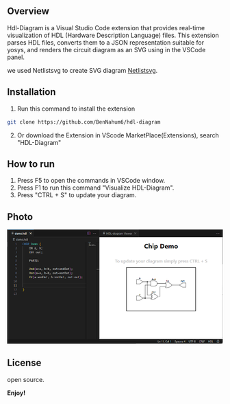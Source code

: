 ## Overview

Hdl-Diagram is a Visual Studio Code extension that provides real-time visualization of HDL (Hardware Description Language) files. This extension parses HDL files, converts them to a JSON representation suitable for yosys, and renders the circuit diagram as an SVG using in the VSCode panel.

we used Netlistsvg to create SVG diagram [Netlistsvg](https://github.com/nturley/netlistsvg).

## Installation

1. Run this command to install the extension 
```sh
git clone https://github.com/BenNahum6/hdl-diagram
```
2. Or download the Extension in VScode MarketPlace(Extensions), search "HDL-Diagram"

## How to run

1. Press F5 to open the commands in VSCode window.
2. Press F1 to run this command "Visualize HDL-Diagram".
3. Press "CTRL + S" to update your diagram.

## Photo

![Image](Images/demoImage.png)

## License

open source.

**Enjoy!**
